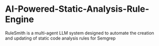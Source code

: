 # AI-Powered-Static-Analysis-Rule-Engine
RuleSmith is a multi-agent LLM system designed to automate the creation and updating of static code analysis rules for Semgrep
